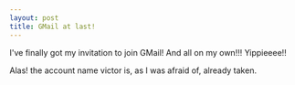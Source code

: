 ```yaml
---
layout: post
title: GMail at last!
---
```


I've finally got my invitation to join GMail! And all on my own!!!
Yippieeee!!

Alas! the account name victor is, as I was afraid of, already taken.
